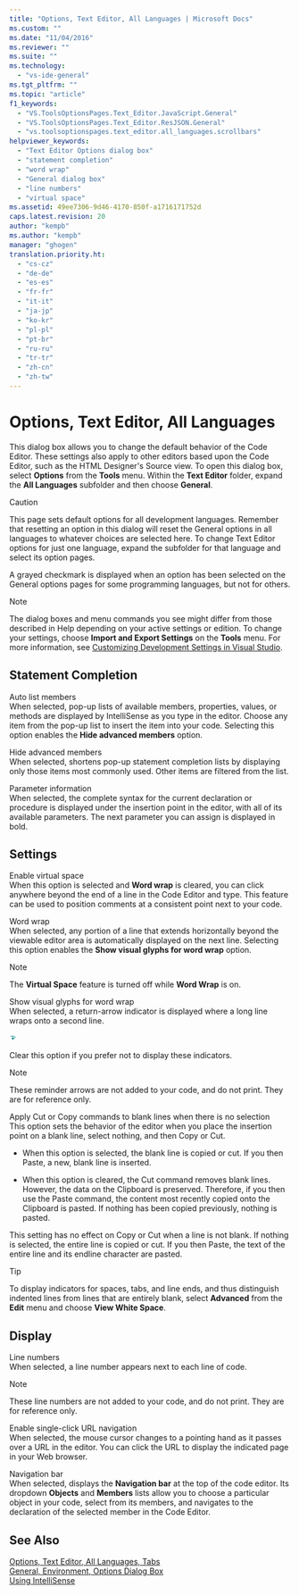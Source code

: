 ```yaml
---
title: "Options, Text Editor, All Languages | Microsoft Docs"
ms.custom: ""
ms.date: "11/04/2016"
ms.reviewer: ""
ms.suite: ""
ms.technology: 
  - "vs-ide-general"
ms.tgt_pltfrm: ""
ms.topic: "article"
f1_keywords: 
  - "VS.ToolsOptionsPages.Text_Editor.JavaScript.General"
  - "VS.ToolsOptionsPages.Text_Editor.ResJSON.General"
  - "vs.toolsoptionspages.text_editor.all_languages.scrollbars"
helpviewer_keywords: 
  - "Text Editor Options dialog box"
  - "statement completion"
  - "word wrap"
  - "General dialog box"
  - "line numbers"
  - "virtual space"
ms.assetid: 49ee7306-9d46-4170-850f-a1716171752d
caps.latest.revision: 20
author: "kempb"
ms.author: "kempb"
manager: "ghogen"
translation.priority.ht: 
  - "cs-cz"
  - "de-de"
  - "es-es"
  - "fr-fr"
  - "it-it"
  - "ja-jp"
  - "ko-kr"
  - "pl-pl"
  - "pt-br"
  - "ru-ru"
  - "tr-tr"
  - "zh-cn"
  - "zh-tw"
---
```

# Options, Text Editor, All Languages
This dialog box allows you to change the default behavior of the Code Editor. These settings also apply to other editors based upon the Code Editor, such as the HTML Designer's Source view. To open this dialog box, select **Options** from the **Tools** menu. Within the **Text Editor** folder, expand the **All Languages** subfolder and then choose **General**.  
  
> [!CAUTION]
>  This page sets default options for all development languages. Remember that resetting an option in this dialog will reset the General options in all languages to whatever choices are selected here. To change Text Editor options for just one language, expand the subfolder for that language and select its option pages.  
  
 A grayed checkmark is displayed when an option has been selected on the General options pages for some programming languages, but not for others.  
  
> [!NOTE]
>  The dialog boxes and menu commands you see might differ from those described in Help depending on your active settings or edition. To change your settings, choose **Import and Export Settings** on the **Tools** menu. For more information, see [Customizing Development Settings in Visual Studio](http://msdn.microsoft.com/en-us/22c4debb-4e31-47a8-8f19-16f328d7dcd3).  
  
## Statement Completion  
 Auto list members  
 When selected, pop-up lists of available members, properties, values, or methods are displayed by IntelliSense as you type in the editor. Choose any item from the pop-up list to insert the item into your code. Selecting this option enables the **Hide advanced members** option.  
  
 Hide advanced members  
 When selected, shortens pop-up statement completion lists by displaying only those items most commonly used. Other items are filtered from the list.  
  
 Parameter information  
 When selected, the complete syntax for the current declaration or procedure is displayed under the insertion point in the editor, with all of its available parameters. The next parameter you can assign is displayed in bold.  
  
## Settings  
 Enable virtual space  
 When this option is selected and **Word wrap** is cleared, you can click anywhere beyond the end of a line in the Code Editor and type. This feature can be used to position comments at a consistent point next to your code.  
  
 Word wrap  
 When selected, any portion of a line that extends horizontally beyond the viewable editor area is automatically displayed on the next line. Selecting this option enables the **Show visual glyphs for word wrap** option.  
  
> [!NOTE]
>  The **Virtual Space** feature is turned off while **Word Wrap** is on.  
  
 Show visual glyphs for word wrap  
 When selected, a return-arrow indicator is displayed where a long line wraps onto a second line.  
  
 ![LineBreakSymbol screenshot](../../ide/reference/media/linebreak.gif "linebreak")  
  
 Clear this option if you prefer not to display these indicators.  
  
> [!NOTE]
>  These reminder arrows are not added to your code, and do not print. They are for reference only.  
  
 Apply Cut or Copy commands to blank lines when there is no selection  
 This option sets the behavior of the editor when you place the insertion point on a blank line, select nothing, and then Copy or Cut.  
  
-   When this option is selected, the blank line is copied or cut. If you then Paste, a new, blank line is inserted.  
  
-   When this option is cleared, the Cut command removes blank lines. However, the data on the Clipboard is preserved. Therefore, if you then use the Paste command, the content most recently copied onto the Clipboard is pasted. If nothing has been copied previously, nothing is pasted.  
  
 This setting has no effect on Copy or Cut when a line is not blank. If nothing is selected, the entire line is copied or cut. If you then Paste, the text of the entire line and its endline character are pasted.  
  
> [!TIP]
>  To display indicators for spaces, tabs, and line ends, and thus distinguish indented lines from lines that are entirely blank, select **Advanced** from the **Edit** menu and choose **View White Space**.  
  
## Display  
 Line numbers  
 When selected, a line number appears next to each line of code.  
  
> [!NOTE]
>  These line numbers are not added to your code, and do not print. They are for reference only.  
  
 Enable single-click URL navigation  
 When selected, the mouse cursor changes to a pointing hand as it passes over a URL in the editor. You can click the URL to display the indicated page in your Web browser.  
  
 Navigation bar  
 When selected, displays the **Navigation bar** at the top of the code editor. Its dropdown **Objects** and **Members** lists allow you to choose a particular object in your code, select from its members, and navigates to the declaration of the selected member in the Code Editor.  
  
## See Also  
 [Options, Text Editor, All Languages, Tabs](../../ide/reference/options-text-editor-all-languages-tabs.md)   
 [General, Environment, Options Dialog Box](../../ide/reference/general-environment-options-dialog-box.md)   
 [Using IntelliSense](../../ide/using-intellisense.md)